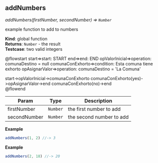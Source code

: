 <a name="addNumbers"></a>


## addNumbers

_addNumbers(firstNumber, secondNumber) ⇒ <code>Number</code>_

example function to add to numbers

**Kind**: global function  
**Returns**: <code>Number</code> - the result  
**Testcase**: two valid integers  


@flowstart
 start=>start: START
end=>end: END
opValorInicial=>operation: comunaDestino = null
comunaConExhorto=>condition: Esta comuna tiene exhorto
opAsignarValor=>operation: comunaDestino = 'La Comuna'

start->opValorInicial->comunaConExhorto
comunaConExhorto(yes)->opAsignarValor->end
comunaConExhorto(no)->end  
@flowend

   

| Param | Type | Description |
| --- | --- | --- |
| firstNumber | <code>Number</code> | the first number to add |
| secondNumber | <code>Number</code> | the second number to add |

**Example**  
```js
addNumbers(1, 2) //-> 3
```
**Example**  
```js
addNumbers(2, 18) //-> 20
```
